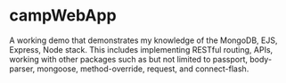 # campWebApp

A working demo that demonstrates my knowledge of the MongoDB, EJS, Express, Node stack. This includes implementing RESTful routing, APIs, working
with other packages such as but not limited to passport, body-parser, mongoose, method-override, request, and connect-flash.
